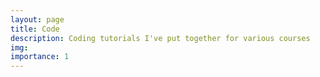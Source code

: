 ```yaml
---
layout: page
title: Code
description: Coding tutorials I've put together for various courses
img:
importance: 1
---
```


